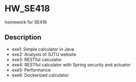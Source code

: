 # HW_SE418
homework for SE418

## Description
- exe1: Simple calculator in Java
- exe2: Analysis of SJTU website
- exe3: RESTful calculator
- exe4: RESTful calculator with Spring security and actuator
- exe5: Performance
- exe6: Dockerized calculator